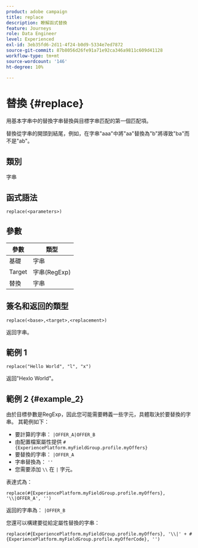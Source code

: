 ```yaml
---
product: adobe campaign
title: replace
description: 瞭解函式替換
feature: Journeys
role: Data Engineer
level: Experienced
exl-id: 3eb35fd6-2d11-4f24-b0d9-5334e7ed7872
source-git-commit: 87b8056d26fe91a71e92ca346a9811c609d41128
workflow-type: tm+mt
source-wordcount: '146'
ht-degree: 10%

---
```


# 替換 {#replace}

用基本字串中的替換字串替換與目標字串匹配的第一個匹配項。

替換從字串的開頭到結尾，例如，在字串&quot;aaa&quot;中將&quot;aa&quot;替換為&quot;b&quot;將導致&quot;ba&quot;而不是&quot;ab&quot;。

## 類別

字串

## 函式語法

`replace(<parameters>)`

## 參數

| 參數 | 類型 |
|-----------|--------------|
| 基礎 | 字串 |
| Target | 字串(RegExp) |
| 替換 | 字串 |

## 簽名和返回的類型

`replace(<base>,<target>,<replacement>)`

返回字串。

## 範例 1

`replace("Hello World", "l", "x")`

返回&quot;Hexlo World&quot;。

## 範例 2 {#example_2}

由於目標參數是RegExp，因此您可能需要轉義一些字元，具體取決於要替換的字串。 其範例如下：

* 要計算的字串： `|OFFER_A|OFFER_B`
* 由配置檔案屬性提供 `#{ExperiencePlatform.myFieldGroup.profile.myOffers}`
* 要替換的字串： `|OFFER_A`
* 字串替換為： `''`
* 您需要添加 `\\` 在 `|` 字元。

表達式為：

`replace(#{ExperiencePlatform.myFieldGroup.profile.myOffers}, '\\|OFFER_A', '')`

返回的字串為： `|OFFER_B`

您還可以構建要從給定屬性替換的字串：

`replace(#{ExperiencePlatform.myFieldGroup.profile.myOffers}, '\\|' + #{ExperiencePlatform.myFieldGroup.profile.myOfferCode}, '')`
